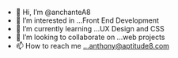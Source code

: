 - 👋 Hi, I’m @anchanteA8
- 👀 I’m interested in ...Front End Development
- 🌱 I’m currently learning ...UX Design and CSS
- 💞️ I’m looking to collaborate on ...web projects
- 📫 How to reach me ...anthony@aptitude8.com

<!---
anchanteA8/anchanteA8 is a ✨ special ✨ repository because its `README.md` (this file) appears on your GitHub profile.
You can click the Preview link to take a look at your changes.
--->
